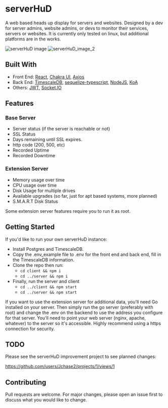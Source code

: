 # serverHuD
A web based heads up display for servers and websites. Designed by a dev for server admins, website admins, or devs
to monitor their services, servers or websites. It is currently only tested on linux, but additional platforms are
in the works. 

![serverHuD image](https://i.ibb.co/k0qD0gB/serverhudpic.png)
![serverHuD_image_2](https://i.ibb.co/dbbB990/serverhudpic2.png)
## Built With

- Front End: [React](https://reactjs.org/), [Chakra UI](https://chakra-ui.com/), [Axios](https://axios-http.com/)
- Back End: [TimescaleDB](https://www.timescale.com/), [sequelize-typescript](https://www.npmjs.com/package/sequelize-typescript), [NodeJS](https://nodejs.org/en/), [KoA](https://koajs.com/)
- Others: [JWT](https://jwt.io/), [Socket.IO](https://socket.io/)

## Features

### Base Server
* Server status (if the server is reachable or not)
* SSL Status
* Days remaining until SSL expires. 
* http code (200, 500, etc)
* Recorded Uptime
* Recorded Downtime

### Extension Server
* Memory usage over time
* CPU usage over time
* Disk Usage for multiple drives 
* Available upgrades (so far, just for apt based systems, more planned)
* S.M.A.R.T Disk Status 

Some extension server features require you to run it as root. 

## Getting Started

If you'd like to run your own serverHuD instance:

- Install Postgres and TimescaleDB. 
- Copy the .env_example file to .env for the front end and back end, fill in the TimescaleDB information.
- Clone the repo then run:
  - ```cd client && npm i```
  - ```cd ../server && npm i```
- Finally, run the server and client
  - ```cd ../client && npm start```
  - ```cd ../server && npm start```

If you want to use the extension server for additional data, you'll need Go installed on your server. 
Then simply run the go server (preferably with root) and change the .env on the backend to use the address you configure for that server. 
You'll need to point your web server (nginx, apache, whatever) to the server so it's accessible. Highly recommend using a https connection for security. 

## TODO

Please see the serverHuD improvement project to see planned changes:

https://github.com/users/Jchase2/projects/1/views/1

## Contributing

Pull requests are welcome. For major changes, please open an issue first to discuss what you would like to change.
